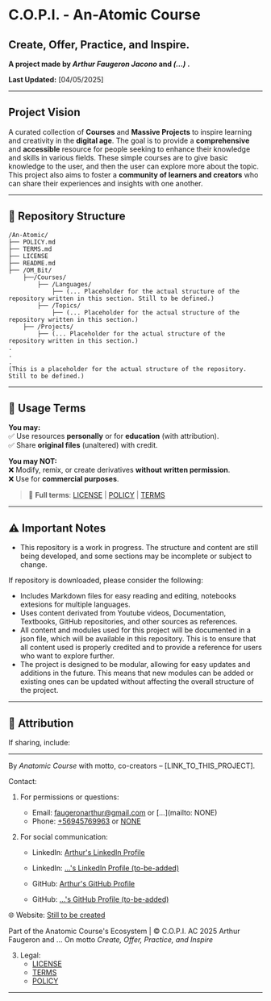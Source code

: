 # C.O.P.I. - An-Atomic Course
## Create, Offer, Practice, and Inspire.

**A project made by *Arthur Faugeron Jacono* and *(...)* .**  

**Last Updated:** [04/05/2025]

---

## Project Vision  
A curated collection of **Courses** and **Massive Projects** to inspire learning and creativity in the **digital age**.
The goal is to provide a **comprehensive** and **accessible** resource for people seeking to enhance their knowledge and skills in various fields. These simple courses are to give basic knowledge to the user, and then the user can explore more about the topic.
This project also aims to foster a **community of learners and creators** who can share their experiences and insights with one another. 

---
## 📂 Repository Structure  
```
/An-Atomic/
├── POLICY.md
├── TERMS.md
├── LICENSE
├── README.md
├── /OM_Bit/
    ├──/Courses/
        ├── /Languages/
            ├── (... Placeholder for the actual structure of the repository written in this section. Still to be defined.)
        ├── /Topics/
            ├── (... Placeholder for the actual structure of the repository written in this section.)
    ├── /Projects/
        ├── (... Placeholder for the actual structure of the repository written in this section.)
.
.
.
(This is a placeholder for the actual structure of the repository. Still to be defined.)
```

---

## 🛑 Usage Terms  
**You may:**  
✅ Use resources **personally** or for **education** (with attribution).  
✅ Share **original files** (unaltered) with credit.  

**You may NOT:**  
❌ Modify, remix, or create derivatives **without written permission**.     
❌ Use for **commercial purposes**.

> 📜 **Full terms**: [LICENSE](LICENSE) | [POLICY](POLICY.md) | [TERMS](TERMS.md)  

---
## :warning: Important Notes
- This repository is a work in progress. The structure and content are still being developed, and some sections may be incomplete or subject to change.

If repository is downloaded, please consider the following:
- Includes Markdown files for easy reading and editing, notebooks extesions for multiple languages.
- Uses content derivated from Youtube videos, Documentation, Textbooks, GitHub repositories, and other sources as references.
- All content and modules used for this project will be documented in a json file, which will be available in this repository. This is to ensure that all content used is properly credited and to provide a reference for users who want to explore further.
- The project is designed to be modular, allowing for easy updates and additions in the future. This means that new modules can be added or existing ones can be updated without affecting the overall structure of the project.

---

## :link: Attribution  
If sharing, include:  

---
By *Anatomic Course* with motto, co-creators – [LINK_TO_THIS_PROJECT]. 

Contact:
1. For permissions  or questions:
    - Email: [faugeronarthur@gmail.com](mailto:faugeronarthur@gmail.com) or [...](mailto: NONE)
    - Phone: [+56945769963](tel:+56945769963) or [NONE]()

2. For social communication:
    - LinkedIn: [Arthur's LinkedIn Profile](https://linkedin.com/in/arthur-faugeron-00b259309)
    - LinkedIn: [...'s LinkedIn Profile (to-be-added)]()

    - GitHub: [Arthur's GitHub Profile](https://github.com/ArthurFJ)
    - GitHub: [...'s GitHub Profile (to-be-added)]()

🌐 Website: [Still to be created]()

Part of the Anatomic Course's Ecosystem | © C.O.P.I. AC 2025 Arthur Faugeron and ... On motto *Create, Offer, Practice, and Inspire*

3. Legal:
    - [LICENSE](LICENSE)
    - [TERMS](TERMS.md)
    - [POLICY](POLICY.md)
---